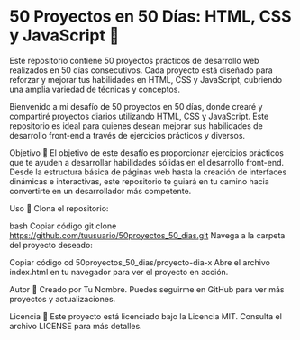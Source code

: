 # 50 Proyectos en 50 Días: HTML, CSS y JavaScript 🚀
Este repositorio contiene 50 proyectos prácticos de desarrollo web realizados en 50 días consecutivos. Cada proyecto está diseñado para reforzar y mejorar tus habilidades en HTML, CSS y JavaScript, cubriendo una amplia variedad de técnicas y conceptos.

Bienvenido a mi desafío de 50 proyectos en 50 días, donde crearé y compartiré proyectos diarios utilizando HTML, CSS y JavaScript. Este repositorio es ideal para quienes desean mejorar sus habilidades de desarrollo front-end a través de ejercicios prácticos y diversos.

Objetivo 🎯
El objetivo de este desafío es proporcionar ejercicios prácticos que te ayuden a desarrollar habilidades sólidas en el desarrollo front-end. Desde la estructura básica de páginas web hasta la creación de interfaces dinámicas e interactivas, este repositorio te guiará en tu camino hacia convertirte en un desarrollador más competente.

Uso 🚀
Clona el repositorio:

bash
Copiar código
git clone https://github.com/tuusuario/50proyectos_50_dias.git
Navega a la carpeta del proyecto deseado:


Copiar código
cd 50proyectos_50_dias/proyecto-dia-x
Abre el archivo index.html en tu navegador para ver el proyecto en acción.


Autor 👤
Creado por Tu Nombre. Puedes seguirme en GitHub para ver más proyectos y actualizaciones.

Licencia 📄
Este proyecto está licenciado bajo la Licencia MIT. Consulta el archivo LICENSE para más detalles.

